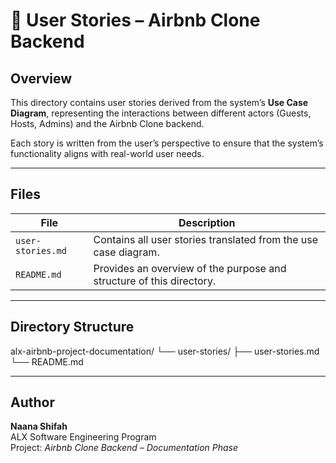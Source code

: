 # 📘 User Stories – Airbnb Clone Backend

## Overview

This directory contains user stories derived from the system’s **Use Case Diagram**, representing the interactions between different actors (Guests, Hosts, Admins) and the Airbnb Clone backend.

Each story is written from the user’s perspective to ensure that the system’s functionality aligns with real-world user needs.

---

## Files

| File              | Description                                                          |
| ----------------- | -------------------------------------------------------------------- |
| `user-stories.md` | Contains all user stories translated from the use case diagram.      |
| `README.md`       | Provides an overview of the purpose and structure of this directory. |

---

## Directory Structure

alx-airbnb-project-documentation/
└── user-stories/
├── user-stories.md
└── README.md

---

## Author

**Naana Shifah**  
ALX Software Engineering Program  
Project: _Airbnb Clone Backend – Documentation Phase_
